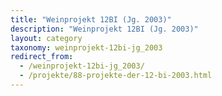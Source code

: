 ```yaml
---
title: "Weinprojekt 12BI (Jg. 2003)"
description: "Weinprojekt 12BI (Jg. 2003)"
layout: category
taxonomy: weinprojekt-12bi-jg_2003
redirect_from:
  - /weinprojekt-12bi-jg_2003/
  - /projekte/88-projekte-der-12-bi-2003.html
---
```


